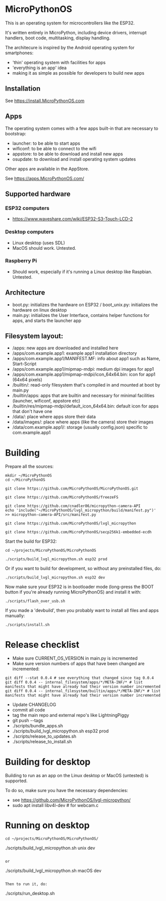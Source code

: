 MicroPythonOS
=======

This is an operating system for microcontrollers like the ESP32.

It's written entirely in MicroPython, including device drivers, interrupt handlers, boot code, multitasking, display handling.

The architecure is inspired by the Android operating system for smartphones:
- 'thin' operating system with facilities for apps
- 'everything is an app' idea
- making it as simple as possible for developers to build new apps

## Installation

See https://install.MicroPythonOS.com

## Apps

The operating system comes with a few apps built-in that are necessary to bootstrap:
- launcher: to be able to start apps
- wificonf: to be able to connect to the wifi
- appstore: to be able to download and install new apps
- osupdate: to download and install operating system updates

Other apps are available in the AppStore.

See https://apps.MicroPythonOS.com/

## Supported hardware

### ESP32 computers
- https://www.waveshare.com/wiki/ESP32-S3-Touch-LCD-2

### Desktop computers
- Linux desktop (uses SDL)
- MacOS should work. Untested.

### Raspberry Pi
- Should work, especially if it's running a Linux desktop like Raspbian. Untested.

## Architecture

- boot.py: initializes the hardware on ESP32 / boot_unix.py: initializes the hardware on linux desktop
- main.py: initializes the User Interface, contains helper functions for apps, and starts the launcher app

## Filesystem layout:

- /apps: new apps are downloaded and installed here
- /apps/com.example.app1: example app1 installation directory
- /apps/com.example.app1/MANIFEST.MF: info about app1 such as Name, Start-Script
- /apps/com.example.app1/mipmap-mdpi: medium dpi images for app1
- /apps/com.example.app1/mipmap-mdpi/icon_64x64.bin: icon for app1 (64x64 pixels)
- /builtin/: read-only filesystem that's compiled in and mounted at boot by main.py
- /builtin/apps: apps that are builtin and necessary for minimal facilities (launcher, wificonf, appstore etc)
- /builtin/res/mipmap-mdpi/default_icon_64x64.bin: default icon for apps that don't have one
- /data/: place where apps store their data
- /data/images/: place where apps (like the camera) store their images
- /data/com.example.app1/: storage (usually config.json) specific to com.example.app1

# Building

Prepare all the sources:

```
mkdir ~/MicroPythonOS
cd ~/MicroPythonOS

git clone https://github.com/MicroPythonOS/MicroPythonOS.git

git clone https://github.com/MicroPythonOS/freezeFS

git clone https://github.com/cnadler86/micropython-camera-API
echo 'include("~/MicroPythonOS/lvgl_micropython/build/manifest.py")' >> micropython-camera-API/src/manifest.py

git clone https://github.com/MicroPythonOS/lvgl_micropython

git clone https://github.com/MicroPythonOS/secp256k1-embedded-ecdh
```


Start the build for ESP32:

```
cd ~/projects/MicroPythonOS/MicroPythonOS
```


```
./scripts/build_lvgl_micropython.sh esp32 prod
```

Or if you want to build for development, so without any preinstalled files, do:

```
./scripts/build_lvgl_micropython.sh esp32 dev
```

Now make sure your ESP32 is in bootloader mode (long-press the BOOT button if you're already running MicroPythonOS) and install it with:

```
./scripts/flash_over_usb.sh
```

If you made a 'devbuild', then you probably want to install all files and apps manually:

```
./scripts/install.sh
```

Release checklist
=================
- Make sure CURRENT_OS_VERSION in main.py is incremented
- Make sure version numbers of apps that have been changed are incremented:
```
git diff --stat 0.0.4 # see everything that changed since tag 0.0.4
git diff 0.0.4 -- internal_filesystem/apps/*/META-INF/* # list manifests that might have already had their version number incremented
git diff 0.0.4 -- internal_filesystem/builtin/apps/*/META-INF/* # list manifests that might have already had their version number incremented
```
- Update CHANGELOG
- commit all code
- tag the main repo and external repo's like LightningPiggy
- git push --tags
- ./scripts/bundle_apps.sh
- ./scripts/build_lvgl_micropython.sh esp32 prod
- ./scripts/release_to_updates.sh
- ./scripts/release_to_install.sh

Building for desktop
====================
Building to run as an app on the Linux desktop or MacOS (untested) is supported.

To do so, make sure you have the necessary dependencies:
- see https://github.com/MicroPythonOS/lvgl-micropython/
- sudo apt install libv4l-dev # for webcam.c

# Running on desktop

```
cd ~/projects/MicroPythonOS/MicroPythonOS/

```
./scripts/build_lvgl_micropython.sh unix dev
```

or

```
./scripts/build_lvgl_micropython.sh macOS dev
```

Then to run it, do:

```
./scripts/run_desktop.sh
```

